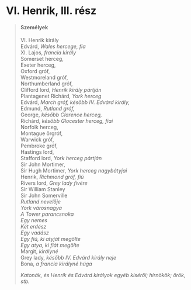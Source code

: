 <!-- ======================================================================
--- Search engine
title:          VI. Henrik, III. rész
keywords:       VI. Henrik, rész, királydráma
description:    William Shakespeare: VI. Henrik, III. rész.
--- Menu system
order:          80
text:           VI. Henrik, III. rész
hidden:         false
umbel:          false
--- Page properties
id:             /histories/henry-vi-part-iii
document:       
layout:         layout-2-left
$-left:         play-list
searchable:     true
======================================================================= -->

# VI. Henrik, III. rész

>   #### Személyek
>   
>   VI. Henrik király  
    Edvárd, _Wales hercege, fia_  
    XI. Lajos, _francia király_  
    Somerset herceg,  
    Exeter herceg,  
    Oxford gróf,  
    Westmoreland gróf,  
    Northumberland gróf,  
    Clifford lord, _Henrik király pártján_  
    Plantagenet Richárd, _York herceg_  
    Edvárd, _March gróf, később IV. Edvárd király,_  
    Edmund, _Rutland gróf,_  
    George, _később Clarence herceg,_  
    Richárd, _később Glocester herceg, fiai_  
    Norfolk herceg,  
    Montague őrgróf,  
    Warwick gróf,  
    Pembroke gróf,  
    Hastings lord,  
    Stafford lord, _York herceg pártján_  
    Sir John Mortimer,  
    Sir Hugh Mortimer, _York herceg nagybátyjai_  
    Henrik, _Richmond gróf, fiú_  
    Rivers lord, _Grey lady fivére_  
    Sir William Stanley  
    Sir John Somerville  
    _Rutland nevelője_  
    _York városnagya_  
    _A Tower parancsnoka_  
    _Egy nemes_  
    _Két erdész_  
    _Egy vadász_  
    _Egy fiú, ki atyját megölte_  
    _Egy atya, ki fiát megölte_  
    Margit, _királyné_  
    Grey lady, _később IV. Edvárd király neje_  
    Bona, _a francia királyné húga_
>   
>   _Katonák, és Henrik és Edvárd királyok egyéb kisérői; hírnökök; őrök, stb._
